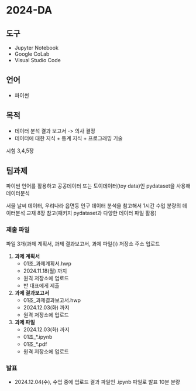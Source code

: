 # 2024-DA
## 도구
- Jupyter Notebook
- Google CoLab
- Visual Studio Code
## 언어
- 파이썬
## 목적
- 데이터 분석 결과 보고서 -> 의사 결정
- 데이터에 대한 지식 + 통계 지식 + 프로그래밍 기술

시험 3,4,5장



## 팀과제
파이썬 언어를 활용하고 공공데이터 또는 토이데이터(toy data)인 pydataset을 사용해 데이터분석

서울 날씨 데이터, 우리나라 읍면동 인구 데이터 분석을 참고해서 1시간 수업 분량의 데이터분석
교재 8장 참고(패키지 pydataset과 다양한 데이터 파일 활용)

### 제출 파일

파일 3개(과제 계획서, 과제 결과보고서, 과제 파일()) 저장소 주소 업로드

1. **과제 계획서**
   - 01조_과제계획서.hwp
   - 2024.11.18(월) 까지
   - 원격 저장소에 업로드
   - 반 대표에게 제출
2. **과제 결과보고서**
   - 01조_과제결과보고서.hwp
   - 2024.12.03(화) 까지
   - 원격 저장소에 업로드
4. **과제 파일**
   - 2024.12.03(화) 까지
   - 01조_*.ipynb
   - 01조_*.pdf
   - 원격 저장소에 업로드
  
### 발표

- 2024.12.04(수), 수업 중에 업로드 결과 파일인 .ipynb 파일로 발표 10분 분량
